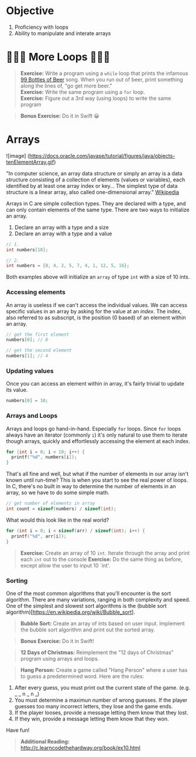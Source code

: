# Objective
1. Proficiency with loops  
2. Ability to manipulate and interate arrays

# 🎉🎉🎉 More Loops 🎉🎉🎉

> **Exercise:** Write a program using a `while` loop that prints the infamous [99 Bottles of Beer](https://en.wikipedia.org/wiki/99_Bottles_of_Beer) song. When you run out of beer, print something along the lines of, "go get more beer."  
> **Exercise:** Write the same program using a `for` loop.   
> **Exercise:** Figure out a 3rd way (using loops) to write the same program

> **Bonus Exercise:** Do it in Swift 😀

# Arrays

![image]
(https://docs.oracle.com/javase/tutorial/figures/java/objects-tenElementArray.gif)

"In computer science, an array data structure or simply an array is a data structure consisting of a collection of elements (values or variables), each identified by at least one array index or key... The simplest type of data structure is a linear array, also called one-dimensional array." [Wikipedia](https://en.wikipedia.org/wiki/Array_data_structure)

Arrays in C are simple collection types. They are declared with a type, and can only contain elements of the same type.
There are two ways to initialize an array.

1. Declare an array with a type and a size
2. Declare an array with a type and a value

```c
// 1. 
int numbers[10];

// 2.
int numbers = {8, 4, 2, 5, 7, 4, 1, 12, 5, 16};
```

Both examples above will initialize an `array` of type `int` with a size of 10 ints. 

### Accessing elements 
An array is useless if we can't access the individual values. We can access specific values in an array by asking for the value at an *index*. The index, also referred to as subscript, is the position (0 based) of an element within an array.

```c
// get the first element 
numbers[0]; // 8

// get the second element
numbers[1]; // 4
```

### Updating values
Once you can access an element within in array, it's fairly trivial to update its value.

```c
numbers[0] = 10;
```

### Arrays and Loops
Arrays and loops go hand-in-hand. Especially `for` loops. Since `for` loops always have an iterator (commonly `i`) it's only natural to use them to iterate though arrays, quickly and effortlessly accessing the element at each index.

```c
for (int i = 0; i < 10; i++) {
  printf("%d", numbers[i]);
}
```

That's all fine and well, but what if the number of elements in our array isn't known until run-time? This is when you start to see the real power of loops.
In C, there's no built in way to determine the number of elements in an array, so we have to do some simple math.

```c
// get number of elements in array
int count = sizeof(numbers) / sizeof(int);
```

What would this look like in the real world?

```c
for (int i = 0; i < sizeof(arr) / sizeof(int); i++) {
  printf("%d", arr[i]);
}
```
> **Exercise:** Create an array of 10 `int`. Iterate through the array and print each `int` out to the console
> **Exercise:** Do the same thing as before, except allow the user to input 10 `int'.

### Sorting 

One of the most common algorithms that you'll encounter is the sort algorithm. There are many variations, ranging in both complexity and speed. One of the simplest and slowest sort algorithms is the (bubble sort algorithm)[https://en.wikipedia.org/wiki/Bubble_sort]. 

> **Bubble Sort:** Create an array of ints based on user input. Implement the bubble sort algorithm and print out the sorted array.

> **Bonus Exercise:** Do it in Swift!

> **12 Days of Christmas:** Reimplement the "12 days of Christmas" program using arrays and loops.

> **Hang Person:** Create a game called "Hang Person" where a user has to guess a predetermined word. Here are the rules:

1. After every guess, you must print out the current state of the game. (e.g. _ _ n _ n _)
2. You must determine a maximun number of wrong guesses. If the player guesses too many incorrect letters, they lose and the game ends.
3. If the player looses, provide a message letting them know that they lost.
4. If they win, provide a message letting them know that they won.

Have fun!

> **Additional Reading:** http://c.learncodethehardway.org/book/ex10.html

